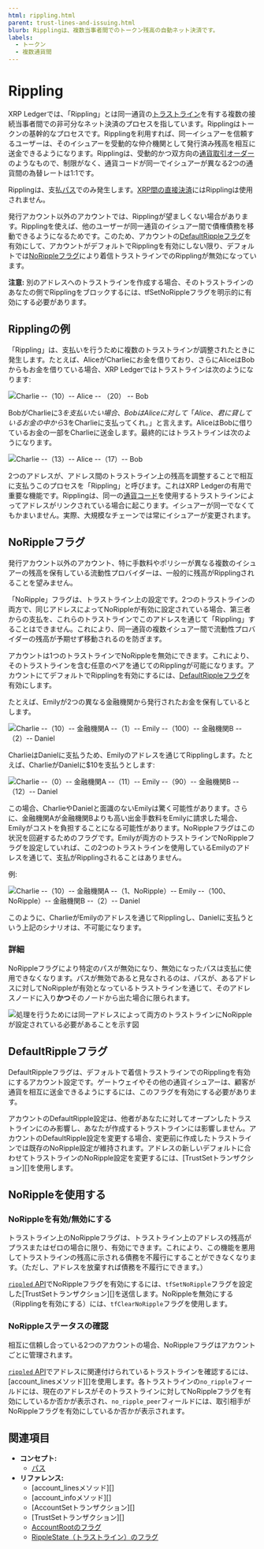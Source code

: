 ```yaml
---
html: rippling.html
parent: trust-lines-and-issuing.html
blurb: Ripplingは、複数当事者間でのトークン残高の自動ネット決済です。
labels:
  - トークン
  - 複数通貨間
---
```

# Rippling

XRP Ledgerでは、「Rippling」とは同一通貨の[トラストライン](index.md)を有する複数の接続当事者間での非可分なネット決済のプロセスを指しています。Ripplingはトークンの基幹的なプロセスです。Ripplingを利用すれば、同一イシュアーを信頼するユーザーは、そのイシュアーを受動的な仲介機関として発行済み残高を相互に送金できるようになります。Ripplingは、受動的かつ双方向の[通貨取引オーダー](../decentralized-exchange/offers.md)のようなもので、制限がなく、通貨コードが同一でイシュアーが異なる2つの通貨間の為替レートは1:1です。

Ripplingは、支払[パス](paths.md)でのみ発生します。[XRP間の直接決済](../../payment-types/direct-xrp-payments.md)にはRipplingは使用されません。

発行アカウント以外のアカウントでは、Ripplingが望ましくない場合があります。Ripplingを使えば、他のユーザーが同一通貨のイシュアー間で債権債務を移動できるようになるためです。このため、アカウントの[DefaultRippleフラグ](#defaultrippleフラグ)を有効にして、アカウントがデフォルトでRipplingを有効にしない限り、デフォルトでは[NoRippleフラグ](#norippleフラグ)により着信トラストラインでのRipplingが無効になっています。

**注意:** 別のアドレスへのトラストラインを作成する場合、そのトラストラインのあなたの側でRipplingをブロックするには、tfSetNoRippleフラグを明示的に有効にする必要があります。

## Ripplingの例

「Rippling」は、支払いを行うために複数のトラストラインが調整されたときに発生します。たとえば、AliceがCharlieにお金を借りており、さらにAliceはBobからもお金を借りている場合、XRP Ledgerではトラストラインは次のようになります:

![Charlie --（$10）-- Alice -- （$20） -- Bob](img/noripple-01.png)

BobがCharlieに$3を支払いたい場合、BobはAliceに対して「Alice、君に貸しているお金の中から$3をCharlieに支払ってくれ。」と言えます。AliceはBobに借りているお金の一部をCharlieに送金します。最終的にはトラストラインは次のようになります。

![Charlie --（$13）-- Alice --（$17）-- Bob](img/noripple-02.png)

2つのアドレスが、アドレス間のトラストライン上の残高を調整することで相互に支払うこのプロセスを「Rippling」と呼びます。これはXRP Ledgerの有用で重要な機能です。Ripplingは、同一の[通貨コード](currency-formats.html#通貨コード)を使用するトラストラインによってアドレスがリンクされている場合に起こります。イシュアーが同一でなくてもかまいません。実際、大規模なチェーンでは常にイシュアーが変更されます。

## NoRippleフラグ

発行アカウント以外のアカウント、特に手数料やポリシーが異なる複数のイシュアーの残高を保有している流動性プロバイダーは、一般的に残高がRipplingされることを望みません。

「NoRipple」フラグは、トラストライン上の設定です。2つのトラストラインの両方で、同じアドレスによってNoRippleが有効に設定されている場合、第三者からの支払を、これらのトラストラインでこのアドレスを通じて「Rippling」することはできません。これにより、同一通貨の複数イシュアー間で流動性プロバイダーの残高が予期せず移動されるのを防ぎます。

アカウントは1つのトラストラインでNoRippleを無効にできます。これにより、そのトラストラインを含む任意のペアを通じてのRipplingが可能になります。アカウントにてデフォルトでRipplingを有効にするには、[DefaultRippleフラグ](#defaultrippleフラグ)を有効にします。

たとえば、Emilyが2つの異なる金融機関から発行されたお金を保有しているとします。

![Charlie --（$10）-- 金融機関A --（$1）-- Emily --（$100）-- 金融機関B --（$2）-- Daniel](img/noripple-03.png)

CharlieはDanielに支払うため、Emilyのアドレスを通じてRipplingします。たとえば、CharlieがDanielに$10を支払うとします:

![Charlie --（$0）-- 金融機関A --（$11）-- Emily --（$90）-- 金融機関B --（$12）-- Daniel](img/noripple-04.png)

この場合、CharlieやDanielと面識のないEmilyは驚く可能性があります。さらに、金融機関Aが金融機関Bよりも高い出金手数料をEmilyに請求した場合、Emilyがコストを負担することになる可能性があります。NoRippleフラグはこの状況を回避するためのフラグです。Emilyが両方のトラストラインでNoRippleフラグを設定していれば、この2つのトラストラインを使用しているEmilyのアドレスを通じて、支払がRipplingされることはありません。

例:

![Charlie --（$10）-- 金融機関A --（$1、NoRipple）-- Emily --（$100、NoRipple）-- 金融機関B --（$2）-- Daniel](img/noripple-05.png)

このように、CharlieがEmilyのアドレスを通じてRipplingし、Danielに支払うという上記のシナリオは、不可能になります。

### 詳細

NoRippleフラグにより特定のパスが無効になり、無効になったパスは支払に使用できなくなります。パスが無効であると見なされるのは、パスが、あるアドレスに対してNoRippleが有効となっているトラストラインを通じて、そのアドレスノードに入り**かつ**そのノードから出た場合に限られます。

![処理を行うためには同一アドレスによって両方のトラストラインにNoRippleが設定されている必要があることを示す図](img/noripple-06.png)


## DefaultRippleフラグ

DefaultRippleフラグは、デフォルトで着信トラストラインでのRipplingを有効にするアカウント設定です。ゲートウェイやその他の通貨イシュアーは、顧客が通貨を相互に送金できるようにするには、このフラグを有効にする必要があります。

アカウントのDefaultRipple設定は、他者があなたに対してオープンしたトラストラインにのみ影響し、あなたが作成するトラストラインには影響しません。アカウントのDefaultRipple設定を変更する場合、変更前に作成したトラストラインでは既存のNoRipple設定が維持されます。アドレスの新しいデフォルトに合わせてトラストラインのNoRipple設定を変更するには、[TrustSetトランザクション][]を使用します。


## NoRippleを使用する
<!--{# TODO: move these things into their own tutorials #}-->

### NoRippleを有効/無効にする

トラストライン上のNoRippleフラグは、トラストライン上のアドレスの残高がプラスまたはゼロの場合に限り、有効にできます。これにより、この機能を悪用してトラストラインの残高に示される債務を不履行にすることができなくなります。（ただし、アドレスを放棄すれば債務を不履行にできます。）

[`rippled` API](../../../references/http-websocket-apis/index.md)でNoRippleフラグを有効にするには、`tfSetNoRipple`フラグを設定した[TrustSetトランザクション][]を送信します。NoRippleを無効にする（Ripplingを有効にする）には、`tfClearNoRipple`フラグを使用します。


### NoRippleステータスの確認

相互に信頼し合っている2つのアカウントの場合、NoRippleフラグはアカウントごとに管理されます。

[`rippled` API](../../../references/http-websocket-apis/index.md)でアドレスに関連付けられているトラストラインを確認するには、[account_linesメソッド][]を使用します。各トラストラインの`no_ripple`フィールドには、現在のアドレスがそのトラストラインに対してNoRippleフラグを有効にしているか否かが表示され、`no_ripple_peer`フィールドには、取引相手がNoRippleフラグを有効にしているか否かが表示されます。


## 関連項目

- **コンセプト:**
  - [パス](paths.md)
- **リファレンス:**
  - [account_linesメソッド][]
  - [account_infoメソッド][]
  - [AccountSetトランザクション][]
  - [TrustSetトランザクション][]
  - [AccountRootのフラグ](accountroot.html#accountrootのフラグ)
  - [RippleState（トラストライン）のフラグ](ripplestate.html#ripplestateのフラグ)
